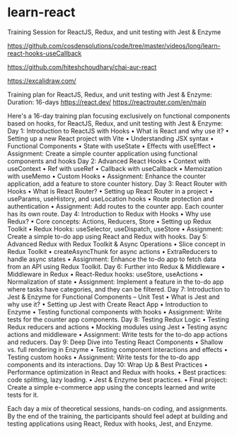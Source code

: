 # learn-react
Training Session for ReactJS, Redux, and unit testing with Jest &amp; Enzyme

https://github.com/cosdensolutions/code/tree/master/videos/long/learn-react-hooks-useCallback


https://github.com/hiteshchoudhary/chai-aur-react

https://excalidraw.com/



Training plan for ReactJS, Redux, and unit testing with Jest & Enzyme:
Duration: 16-days
https://react.dev/
https://reactrouter.com/en/main

Here's a 16-day training plan focusing exclusively on functional components based on hooks, for ReactJS, Redux, and unit testing with Jest & Enzyme:
Day 1: Introduction to ReactJS with Hooks
•	What is React and why use it?
•	Setting up a new React project with Vite
•	Understanding JSX syntax
•	Functional Components
•	State with useState
•	Effects with useEffect
•	Assignment: Create a simple counter application using functional components and hooks
Day 2: Advanced React Hooks
•	Context with useContext
•	Ref with useRef
•	Callback with useCallback
•	Memoization with useMemo
•	Custom Hooks
•	Assignment: Enhance the counter application, add a feature to store counter history.
Day 3: React Router with Hooks
•	What is React Router?
•	Setting up React Router in a project
•	useParams, useHistory, and useLocation hooks
•	Route protection and authentication
•	Assignment: Add routes to the counter app. Each counter has its own route.
Day 4: Introduction to Redux with Hooks
•	Why use Redux?
•	Core concepts: Actions, Reducers, Store
•	Setting up Redux Toolkit
•	Redux Hooks: useSelector, useDispatch, useStore
•	Assignment: Create a simple to-do app using React and Redux with hooks.
Day 5: Advanced Redux with Redux Toolkit & Async Operations
•	Slice concept in Redux Toolkit
•	createAsyncThunk for async actions
•	ExtraReducers to handle async states
•	Assignment: Enhance the to-do app to fetch data from an API using Redux Toolkit.
Day 6: Further into Redux & Middleware
•	Middleware in Redux
•	React-Redux hooks: useStore, useActions
•	Normalization of state
•	Assignment: Implement a feature in the to-do app where tasks have categories, and they can be filtered.
Day 7: Introduction to Jest & Enzyme for Functional Components – Unit Test
•	What is Jest and why use it?
•	Setting up Jest with Create React App
•	Introduction to Enzyme
•	Testing functional components with hooks
•	Assignment: Write tests for the counter app components.
Day 8: Testing Redux Logic
•	Testing Redux reducers and actions
•	Mocking modules using Jest
•	Testing async actions and middleware
•	Assignment: Write tests for the to-do app actions and reducers.
Day 9: Deep Dive into Testing React Components
•	Shallow vs. full rendering in Enzyme
•	Testing component interactions and effects
•	Testing custom hooks
•	Assignment: Write tests for the to-do app components and its interactions.
Day 10: Wrap Up & Best Practices
•	Performance optimization in React and Redux with hooks.
•	Best practices: code splitting, lazy loading.
•	Jest & Enzyme best practices.
•	Final project: Create a simple e-commerce app using the concepts learned and write tests for it.


Each day a mix of theoretical sessions, hands-on coding, and assignments.
By the end of the training, the participants should feel adept at building and testing applications using React, Redux with hooks, Jest, and Enzyme.

